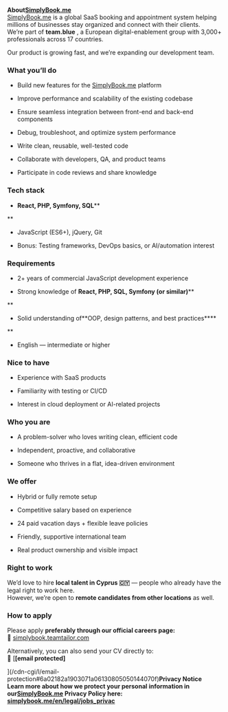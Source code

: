 **About[SimplyBook.me](http://SimplyBook.me)**  
[SimplyBook.me](http://SimplyBook.me) is a global SaaS booking and appointment
system helping millions of businesses stay organized and connect with their
clients.  
We’re part of **team.blue** , a European digital-enablement group with 3,000+
professionals across 17 countries.

Our product is growing fast, and we’re expanding our development team.

### **What you’ll do**

  * Build new features for the [SimplyBook.me](http://SimplyBook.me) platform  
  

  * Improve performance and scalability of the existing codebase  
  

  * Ensure seamless integration between front-end and back-end components  
  

  * Debug, troubleshoot, and optimize system performance  
  

  * Write clean, reusable, well-tested code  
  

  * Collaborate with developers, QA, and product teams  
  

  * Participate in code reviews and share knowledge  
  

### **Tech stack**

  * **React, PHP, Symfony, SQL****  
  
**

  * JavaScript (ES6+), jQuery, Git  
  

  * Bonus: Testing frameworks, DevOps basics, or AI/automation interest  
  

### **Requirements**

  * 2+ years of commercial JavaScript development experience  
  

  * Strong knowledge of **React, PHP, SQL, Symfony (or similar)****  
  
**

  * Solid understanding of**OOP, design patterns, and best practices****  
  
**

  * English — intermediate or higher  
  

### **Nice to have**

  * Experience with SaaS products  
  

  * Familiarity with testing or CI/CD  
  

  * Interest in cloud deployment or AI-related projects  
  

### **Who you are**

  * A problem-solver who loves writing clean, efficient code  
  

  * Independent, proactive, and collaborative  
  

  * Someone who thrives in a flat, idea-driven environment  
  

### **We offer**

  * Hybrid or fully remote setup  
  

  * Competitive salary based on experience  
  

  * 24 paid vacation days + flexible leave policies  
  

  * Friendly, supportive international team  
  

  * Real product ownership and visible impact  
  

### **Right to work**

We’d love to hire **local talent in Cyprus 🇨🇾** — people who already have the
legal right to work here.  
However, we’re open to **remote candidates from other locations** as well.

### **How to apply**

Please apply **preferably through our official careers page:**  
🔗 [simplybook.teamtailor.com](https://simplybook.teamtailor.com/)

Alternatively, you can also send your CV directly to:  
📧 [**[email protected]**  
  
](/cdn-cgi/l/email-protection#6a02182a1903071a06130805050144070f)**Privacy
Notice**  
**Learn more about how we protect your personal information in
our[SimplyBook.me](http://SimplyBook.me) Privacy Policy here:
[simplybook.me/en/legal/jobs_privac](https://simplybook.me/en/legal/jobs_privac)**